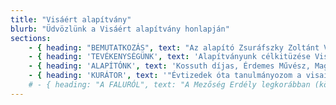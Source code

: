 ```yaml
---
title: "Visáért alapítvány"
blurb: "Üdvözlünk a Visáért alapítvány honlapján"
sections:
    - { heading: "BEMUTATKOZÁS", text: "Az alapító Zsuráfszky Zoltánt Visában szerzett élményei és tapasztalatai sarkallták arra, hogy létrehozzon egy alapítványt, mely különös figyelmet és gondot fordít Visa népi kultúrájának továbbéltetésére. Az operatív munkát tanítványára, Szappanos Tamásra bízta, aki a '90-es évek közepétől rendszeresen jelen van Visa életében, a falu közösségéhez régi baráti kapcsolatok fűzik." }
    - { heading: 'TEVÉKENYSÉGÜNK', text: 'Alapítványunk célkitüzése Visa népi kultúrájának továbbéltetése, gondozása és megőrzése. Ennek egyik főpillére a falu tánchagyományainak átadésa és tanítása az ott élő gyermekeknek és az ifjúságnak alapfokú művészetoktatás keretein belül 12 évfolyamon. Ennek részét képezi a tehetségkutatás és a szakirányú továbbtanulás elősegítése. Munkánk fontos részét képezi még a visai tánchagyományok, zenei anyagok és tárgyi kultúra gyűjtése és archiválása, illetve szakmai versenyek, találkozók, művészeti táborok és fesztiválok szervezése és megrendezése. Alapítványunk főküldetése Visa népi kultúrájának továbbéltetése.'}
    - { heading: 'ALAPÍTÓNK', text: 'Kossuth díjas, Érdemes Művész, Magyar Lovagrend érdemkeresztjének kitüntetettje, A Nemzet Művésze, a Halhatatlanok Társulatának örökös tagja, a Magyar Nemzeti Táncegyüttes művészeti vezetője és igazgatója, koreográfus.'}
    - { heading: 'KURÁTOR', text: '"Évtizedek óta tanulmányozom a visai táncokat, nótákat, szokásokat, a régi világot jellemző hagyományos paraszti életet, kultúrát. A falu lakóival, köztük a „nagy öregekkel” is régi barátságot ápolunk.  A több, mint 25 éves kapcsolatunknak köszönhető, hogy elfogadtak, befogadtak és úgy érzem, bíznak bennem. Bíznak abban is, hogy a vázolt elképzelések megvalósulnak. Örvendenének, ha a fiatalok tovább vinnék szüleik és nagyszüleik szellemi tudását és hagyatékát. Visa messze földön híres jó táncosairól, ám ez a generáció manapság már csak igen ritkán táncol, nem beszélve arról, hogy a régi idők hagyományos táncalkalmai is kikoptak a mindennapi falusi életből. Nincs már a vasárnaponként szokásos tánc, nincs hagyományos lakodalom, nincs hagyományos juhmérés, nincs fonó és nincsenek bálok. A felsorolt alkalmak megszűnésének következményeként nem jön Visába muzsikálni a Magyarpalatkai banda, nem táncolnak az emberek, s a „nagy táncos generáció” kivételes tudását hamarosan elviszi magával a sírba. Ha ők kihalnak, akkor véget ér egy pótolhatatlan és gazdag korszak, megszakad egy folyamat, mely egyértelműen a mai modern kor számlájára írható."'}
    # - { heading: "A FALURÓL", text: "A Mezőség Erdély legkorábban (körülbelül a X.-XI. században) magyarok által benépesített területei közé tartozik. A letelepült Borsa nemzetségek hadászatilag is igyekeztek biztosítani területeiket, ezért „gyepüket” alkottak. A középkorig viszonylag sűrűn magyarlakta vidék volt, de a Szamos vonalától északra a betelepülés csak a XII.-XIII. század folyamán indult el és még a XVI. században is tartott. A magyarok által üresen hagyott vidékekre települt be később a románság, melyek életmódja nem kívánt művelhető területet, valamint ide telepítették az északi védővonal megerősítésére a szászokat is a XII. század második felében." }
---
```

